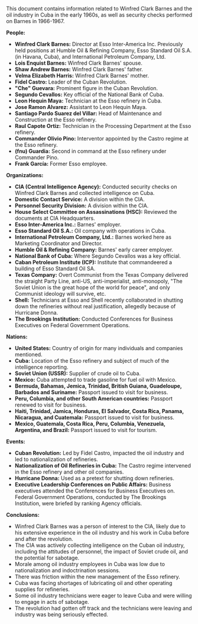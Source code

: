 This document contains information related to Winfred Clark Barnes and the oil industry in Cuba in the early 1960s, as well as security checks performed on Barnes in 1966-1967.

**People:**

*   **Winfred Clark Barnes:** Director at Esso Inter-America Inc. Previously held positions at Humble Oil & Refining Company, Esso Standard Oil S.A. (in Havana, Cuba), and International Petroleum Company, Ltd.
*   **Lois Enquist Barnes:** Winfred Clark Barnes' spouse.
*   **Shaw Andrew Barnes:** Winfred Clark Barnes' father.
*   **Velma Elizabeth Harris:** Winfred Clark Barnes' mother.
*   **Fidel Castro:** Leader of the Cuban Revolution.
*   **"Che" Guevara:** Prominent figure in the Cuban Revolution.
*   **Segundo Cevallos:** Key official of the National Bank of Cuba.
*   **Leon Hequin Maya:** Technician at the Esso refinery in Cuba.
*   **Jose Ramon Alvarez:** Assistant to Leon Hequin Maya.
*   **Santiago Pardo Suarez del Villar:** Head of Maintenance and Construction at the Esso refinery.
*   **Raul Capote Ortiz:** Technician in the Processing Department at the Esso refinery.
*   **Commander Olivio Pino:** Interventor appointed by the Castro regime at the Esso refinery.
*   **(fnu) Guardia:** Second in command at the Esso refinery under Commander Pino.
*   **Frank García:** Former Esso employee.

**Organizations:**

*   **CIA (Central Intelligence Agency):** Conducted security checks on Winfred Clark Barnes and collected intelligence on Cuba.
*   **Domestic Contact Service:** A division within the CIA.
*   **Personnel Security Division:** A division within the CIA.
*   **House Select Committee on Assassinations (HSC):** Reviewed the documents at CIA Headquarters.
*   **Esso Inter-America Inc.:** Barnes' employer.
*   **Esso Standard Oil S.A.:** Oil company with operations in Cuba.
*   **International Petroleum Company, Ltd.:** Barnes worked here as Marketing Coordinator and Director.
*   **Humble Oil & Refining Company:** Barnes' early career employer.
*   **National Bank of Cuba:** Where Segundo Cevallos was a key official.
*   **Caban Petroleum Institute (ICP):** Institute that commandeered a building of Esso Standard Oil SA.
*   **Texas Company:** Overt Communist from the Texas Company delivered the straight Party Line, anti-US, anti-imperialist, anti-monopoly, "The Soviet Union is the great hope of the world for peace", and only Communist ideology will survive, etc.
*   **Shell:** Technicians at Esso and Shell recently collaborated in shutting down the refineries without real justification, allegedly because of Hurricane Donna.
*   **The Brookings Institution:** Conducted Conferences for Business Executives on Federal Government Operations.

**Nations:**

*   **United States:** Country of origin for many individuals and companies mentioned.
*   **Cuba:** Location of the Esso refinery and subject of much of the intelligence reporting.
*   **Soviet Union (USSR):** Supplier of crude oil to Cuba.
*   **Mexico:** Cuba attempted to trade gasoline for fuel oil with Mexico.
*   **Bermuda, Bahamas, Jemica, Trinidad, British Guiana, Guadeloupe, Barbados and Suriname:** Passport issued to visit for business.
*   **Peru, Columbia, and other South American countries:** Passport renewed to visit for business.
*   **Haiti, Trinidad, Jamica, Honduras, El Salvador, Costa Rica, Panama, Nicaragua, and Cuatemala:** Passport issued to visit for business.
*   **Mexico, Guatemala, Costa Rica, Peru, Columbia, Venezuela, Argentina, and Brazil:** Passport issued to visit for tourism.

**Events:**

*   **Cuban Revolution:** Led by Fidel Castro, impacted the oil industry and led to nationalization of refineries.
*   **Nationalization of Oil Refineries in Cuba:** The Castro regime intervened in the Esso refinery and other oil companies.
*   **Hurricane Donna:** Used as a pretext for shutting down refineries.
*   **Executive Leadership Conferences on Public Affairs:** Business executives attended the Conferences for Business Executives on. Federal Government Operations, conducted by The Brookings Institution, were briefed by ranking Agency officials.

**Conclusions:**

*   Winfred Clark Barnes was a person of interest to the CIA, likely due to his extensive experience in the oil industry and his work in Cuba before and after the revolution.
*   The CIA was actively collecting intelligence on the Cuban oil industry, including the attitudes of personnel, the impact of Soviet crude oil, and the potential for sabotage.
*   Morale among oil industry employees in Cuba was low due to nationalization and indoctrination sessions.
*   There was friction within the new management of the Esso refinery.
*   Cuba was facing shortages of lubricating oil and other operating supplies for refineries.
*   Some oil industry technicians were eager to leave Cuba and were willing to engage in acts of sabotage.
*   The revolution had gotten off track and the technicians were leaving and industry was being seriously effected.
